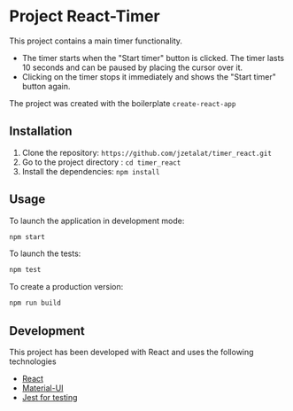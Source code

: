 # Project React-Timer

This project contains a main timer functionality.
- The timer starts when the "Start timer" button is clicked. The timer lasts 10 seconds and can be paused by placing the cursor over it.
- Clicking on the timer stops it immediately and shows the "Start timer" button again.

The project was created with the boilerplate `create-react-app`


## Installation

1. Clone the repository: `https://github.com/jzetalat/timer_react.git`
2. Go to the project directory : `cd timer_react`
3. Install the dependencies: `npm install`

## Usage

To launch the application in development mode:
```sh
npm start
```
To launch the tests: 
```sh
npm test
```
To create a production version:
```sh
npm run build
```

## Development
This project has been developed with React and uses the following technologies

- [React](https://react.dev/)
- [Material-UI](https://mui.com/core/)
- [Jest for testing](https://jestjs.io/)